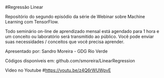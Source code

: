#Regressão Linear

Repositório do segundo episódio da série de Webinar sobre Machine Learning com TensorFlow.

Todo seminário on-line de aprendizado mensal está agendado para 1 hora e um conceito ou laboratório será transmitido ao público. Você pode enviar suas necessidades / conceitos que você precisa aprender.

Apresentado por: Sandro Moreira - GDG Rio Verde

Códigos disponíveis em: github.com/smoreira/LinearRegression

Video no Youtube #https://youtu.be/z4Q6rWUWpvE
